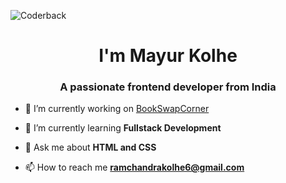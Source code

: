![Coderback](/CODERBACK.jpg)
<h1 align="center">I'm Mayur Kolhe</h1>
<h3 align="center">A passionate frontend developer from India</h3>

- 🔭 I’m currently working on [BookSwapCorner](https://bookswapcorner.netlify.app/)

- 🌱 I’m currently learning **Fullstack Development**

- 💬 Ask me about **HTML and CSS**

- 📫 How to reach me **ramchandrakolhe6@gmail.com**
